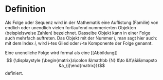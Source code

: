 # Definition
Als Folge oder Sequenz wird in der Mathematik eine Auflistung (Familie) von endlich oder unendlich vielen fortlaufend nummerierten Objekten (beispielsweise Zahlen) bezeichnet. Dasselbe Objekt kann in einer Folge auch mehrfach auftreten. Das Objekt mit der Nummer $i$, man sagt hier auch: mit dem Index $i$, wird $i$-tes Glied oder $i$-te Komponente der Folge genannt.

Eine unendliche Folge wird formal als eine [[Abbildung]]
$$ {\displaystyle {\begin{matrix}a\colon &\mathbb {N} &\to &X\\&i&\mapsto &a_{i}\end{matrix}}}$$
definiert.

